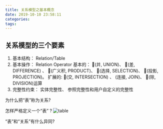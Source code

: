 ```yaml
---
title: 关系模型之基本概念
date: 2019-10-10 23:58:11
categories:
tags:
---
```

## 关系模型的三个要素
1. 基本结构： Relation/Table
2. 基本操作： Relation Operator
基本的： (并, UNION)、 (差, DIFFERENCE) 、 (广义积,
PRODUCT)、 (选择, SELECTION)、 (投影, PROJECTION)。
扩展的: (交, INTERSECTION) 、 (连接, JOIN)、
(除, DIVISION)运算
3. 完整性约束： 实体完整性、 参照完整性和用户自定义的完整性


为什么把“表”称为关系?

怎样严格定义一个“表” ?
![table](table.png)

“表”和“关系”有什么异同?
